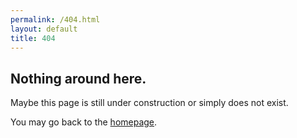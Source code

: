 ```yaml
---
permalink: /404.html
layout: default
title: 404
---
```


## Nothing around here.

Maybe this page is still under construction or simply does not exist.

You may go back to the [homepage](/).
